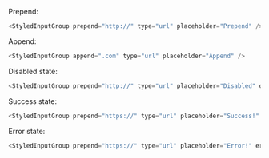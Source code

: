 Prepend:

```js
<StyledInputGroup prepend="http://" type="url" placeholder="Prepend" />
```

Append:

```js
<StyledInputGroup append=".com" type="url" placeholder="Append" />
```

Disabled state:

```js
<StyledInputGroup prepend="http://" type="url" placeholder="Disabled" disabled />
```

Success state:

```js
<StyledInputGroup prepend="https://" type="url" placeholder="Success!" success />
```

Error state:

```js
<StyledInputGroup prepend="https://" type="url" placeholder="Error!" error />
```
